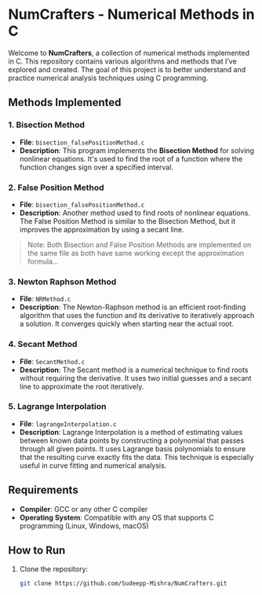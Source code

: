 # NumCrafters - Numerical Methods in C

Welcome to **NumCrafters**, a collection of numerical methods implemented in C. This repository contains various algorithms and methods that I’ve explored and created. The goal of this project is to better understand and practice numerical analysis techniques using C programming.

## Methods Implemented

### 1. Bisection Method
- **File**: `bisection_falsePositionMethod.c`
- **Description**: This program implements the **Bisection Method** for solving nonlinear equations. It's used to find the root of a function where the function changes sign over a specified interval.

### 2. False Position Method
- **File**: `bisection_falsePositionMethod.c` 
- **Description**: Another method used to find roots of nonlinear equations. The False Position Method is similar to the Bisection Method, but it improves the approximation by using a secant line.
>Note: Both Bisection and False Position Methods are implemented on the same file as both have same working except the approximation formula...

### 3. Newton Raphson Method
- **File**: `NRMethod.c`	
- **Description**: The Newton-Raphson method is an efficient root-finding algorithm that uses the function and its derivative to iteratively approach a solution. It converges quickly when starting near the actual root.

### 4. Secant Method
- **File**: `SecantMethod.c`
- **Description**: The Secant method is a numerical technique to find roots without requiring the derivative. It uses two initial guesses and a secant line to approximate the root iteratively.

### 5. Lagrange Interpolation
- **File**: `lagrangeInterpolation.c`
- **Description**: Lagrange Interpolation is a method of estimating values between known data points by constructing a polynomial that passes through all given points. It uses Lagrange basis polynomials to ensure that the resulting curve exactly fits the data. This technique is especially useful in curve fitting and numerical analysis.

## Requirements
- **Compiler**: GCC or any other C compiler
- **Operating System**: Compatible with any OS that supports C programming (Linux, Windows, macOS)

## How to Run
1. Clone the repository:
   ```bash
   git clone https://github.com/Sudeepp-Mishra/NumCrafters.git
